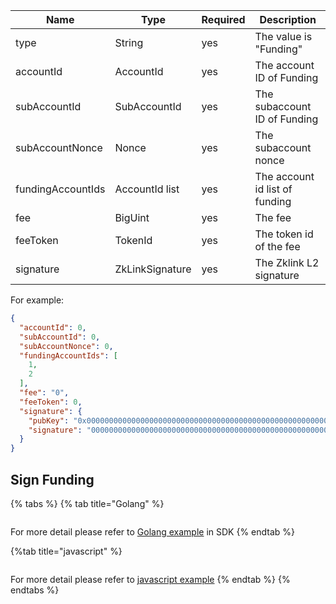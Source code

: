 
| Name              | Type            | Required | Description                    |
|-------------------|-----------------|-----------|--------------------------------|
| type              | String          | yes       | The value is "Funding"         |
| accountId         | AccountId       | yes       | The account ID of Funding      |
| subAccountId      | SubAccountId    | yes       | The subaccount ID of Funding   |
| subAccountNonce   | Nonce           | yes       | The subaccount nonce           |
| fundingAccountIds | AccountId list  | yes       | The account id list of funding |
| fee               | BigUint         | yes       | The fee                        |
| feeToken          | TokenId         | yes       | The token id of the fee        |
| signature         | ZkLinkSignature | yes       | The Zklink L2 signature        |

For example:

```json
{
  "accountId": 0,
  "subAccountId": 0,
  "subAccountNonce": 0,
  "fundingAccountIds": [
    1,
    2
  ],
  "fee": "0",
  "feeToken": 0,
  "signature": {
    "pubKey": "0x0000000000000000000000000000000000000000000000000000000000000000",
    "signature": "00000000000000000000000000000000000000000000000000000000000000000000000000000000000000000000000000000000000000000000000000000000"
  }
}
```

## Sign Funding

{% tabs %}
{% tab title="Golang" %}
```go

```

For more detail please refer to [Golang example](https://github.com/zkLinkProtocol/zklink_sdk/tree/main/examples/Golang) in SDK
{% endtab %}

{%tab title="javascript" %}

```javascript

```

For more detail please refer to [javascript example](https://github.com/zkLinkProtocol/zklink_sdk/tree/main/examples/Javascript)
{% endtab %}
{% endtabs %}
